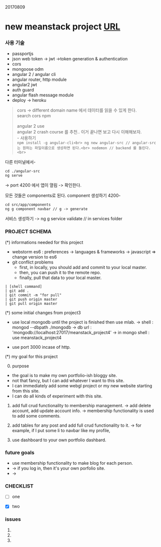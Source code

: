 
20170809

new meanstack project
[URL](pseudocoder.rocks)
=============================

### 사용 기술

- passportjs<br>
- json web token -> jwt ->token generation & authentication<br>
- cors<br>
- mongoose odm<br>
- angular 2 / angular cli<br>
- angular router, http module<br>
- angular2 jwt<br>
- auth guard<br>
- angular flash message module<br>
- deploy -> heroku<br>

> cors -> different domain name 에서 데이터를 읽을 수 있게 한다.<br>
  search cors npm<br><br>
> angular 2 use<br>
  angular 2 crash course 를 추천.. 이거 끝나면 보고 다시 이해해보자.<br>
    - 사용하기<br>
    ```
    npm install -g angular-cli<br>
    ng new angular-src // angular-src 는 원하는 파일이름으로 생성하면 된다.<br>
    nodemon // backend 를 돌린다.<br>
    ```

다른 터미널에서-

```
cd ./angular-src
ng serve
```
-> port 4200 에서 앱이 열림 -> 확인한다.

모든 것들은 components로 된다.
component 생성하기
4200-
```
cd src/app/components
ng g component navbar // g -> generate
```

서비스 생성하기 -> ng g service validate // in services folder

### PROJECT SCHEMA

(*) informations needed for this project
- webstorm es6 : preferences -> languages & frameworks -> javascript => change version to es6
- git conflict problems
  - first, in locally, you should add and commit to your local master.
  - then, you can push it to the remote repo.
  - finally, pull that data to your local master.
```
| [shell command] 
| git add .
| git commit -m "for pull"
| git push origin master
| git pull origin master
```

(*) some initial changes from project3
- use local mongodb until the project is finished then use mlab.
-> shell : mongod --dbpath ./mongodb
-> db url : 'mongodb://localhost:27017/meanstack_project4'
-> in mongo shell : use meanstack_project4

- use port 3000 incase of http.

(*) my goal for this project

0. purpose
  - the goal is to make my own portfolio-ish bloggy site.
  - not that fancy, but I can add whatever I want to this site.
  - I can immediately add some webgl project or my new website starting from this site.
  - I can do all kinds of experiment with this site.

1. add full crud functionality to membership management.
-> add delete account, add update account info.
-> membership functionality is used to add some comments.

2. add tables for any post and add full crud functionality to it.
-> for example, if I put some li to navbar like my profile,

3. use dashboard to your own portfolio dashbard.



### future goals
- use membership functionality to make blog for each person.
- -> if you log in, then it's your own porfolio site.
- -> 

### CHECKLIST

- [ ] one
- [X] two



### issues
  1.
  2. 
  3.
